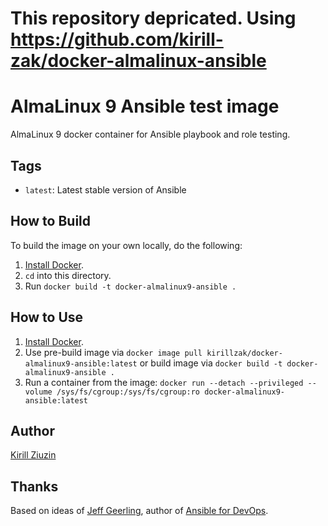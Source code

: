 # This repository depricated. Using https://github.com/kirill-zak/docker-almalinux-ansible

# AlmaLinux 9 Ansible test image
AlmaLinux 9 docker container for Ansible playbook and role testing.

## Tags

  - `latest`: Latest stable version of Ansible

## How to Build

To build the image on your own locally, do the following:

  1. [Install Docker](https://docs.docker.com/engine/installation/).
  2. `cd` into this directory.
  3. Run `docker build -t docker-almalinux9-ansible .`


## How to Use

  1. [Install Docker](https://docs.docker.com/engine/installation/).
  2. Use pre-build image via `docker image pull kirillzak/docker-almalinux9-ansible:latest` or build image via `docker build -t docker-almalinux9-ansible .`
  3. Run a container from the image: `docker run --detach --privileged --volume /sys/fs/cgroup:/sys/fs/cgroup:ro docker-almalinux9-ansible:latest`

## Author

[Kirill Ziuzin](https://kirill-zak.ru/)

## Thanks

Based on ideas of [Jeff Geerling](https://www.jeffgeerling.com/), author of [Ansible for DevOps](https://www.ansiblefordevops.com/).